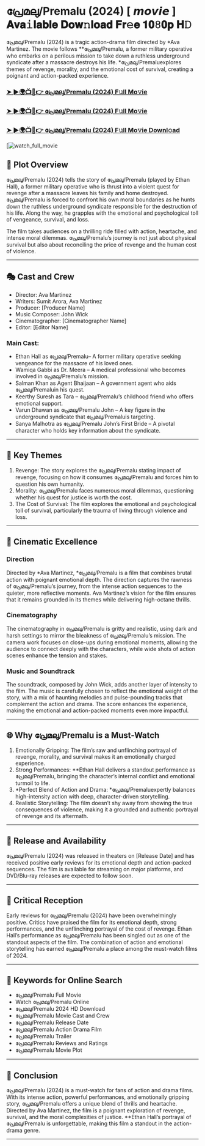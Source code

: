 # പ്രേമലു/Premalu (2024) [ 𝙢𝙤𝙫𝙞𝙚 ] 𝐀𝐯𝐚𝚒𝐥𝐚𝐛𝐥𝐞 𝐃𝐨𝐰𝚗𝐥𝐨𝐚𝐝 𝐅𝐫𝚎𝐞 𝟏𝟎𝟾𝟎𝐩 𝐇𝙳

പ്രേമലു/Premalu (2024) is a tragic action-drama film directed by *Ava Martinez. The movie follows **പ്രേമലു/Premalu, a former military operative who embarks on a perilous mission to take down a ruthless underground syndicate after a massacre destroys his life. *പ്രേമലു/Premaluexplores themes of revenge, morality, and the emotional cost of survival, creating a poignant and action-packed experience.

### [➤ ►🌍📺📱👉   പ്രേമലു/Premalu (2024) F𝚞ll Mo𝚟ie](https://t.co/GRfVPbYcPi)

### [➤ ►🌍📺📱👉   പ്രേമലു/Premalu (2024) F𝚞ll Mo𝚟ie](https://t.co/GRfVPbYcPi)

### [➤ ►🌍📺📱👉   പ്രേമലു/Premalu (2024) F𝚞ll Mo𝚟ie Downl𝚘ad](https://t.co/GRfVPbYcPi)

[![watch_full_movie](https://media.themoviedb.org/t/p/w220_and_h330_face/uPpmBjY3znUqGY8kYwI5xvOrSc0.jpg)

## 📖 Plot Overview

പ്രേമലു/Premalu (2024) tells the story of പ്രേമലു/Premalu (played by Ethan Hall), a former military operative who is thrust into a violent quest for revenge after a massacre leaves his family and home destroyed. പ്രേമലു/Premalu is forced to confront his own moral boundaries as he hunts down the ruthless underground syndicate responsible for the destruction of his life. Along the way, he grapples with the emotional and psychological toll of vengeance, survival, and loss.

The film takes audiences on a thrilling ride filled with action, heartache, and intense moral dilemmas. പ്രേമലു/Premalu’s journey is not just about physical survival but also about reconciling the price of revenge and the human cost of violence.

---

## 🎭 Cast and Crew

- Director: Ava Martinez  
- Writers: Sumit Arora, Ava Martinez  
- Producer: [Producer Name]  
- Music Composer: John Wick  
- Cinematographer: [Cinematographer Name]  
- Editor: [Editor Name]  

### Main Cast:

- Ethan Hall as പ്രേമലു/Premalu– A former military operative seeking vengeance for the massacre of his loved ones.  
- Wamiqa Gabbi as Dr. Meera – A medical professional who becomes involved in പ്രേമലു/Premalu’s mission.  
- Salman Khan as Agent Bhaijaan – A government agent who aids പ്രേമലു/Premaluin his quest.  
- Keerthy Suresh as Tara – പ്രേമലു/Premalu’s childhood friend who offers emotional support.  
- Varun Dhawan as പ്രേമലു/Premalu John – A key figure in the underground syndicate that പ്രേമലു/Premaluis targeting.  
- Sanya Malhotra as പ്രേമലു/Premalu John’s First Bride – A pivotal character who holds key information about the syndicate.

---

## 🌟 Key Themes

1. Revenge: The story explores the പ്രേമലു/Premalu stating impact of revenge, focusing on how it consumes പ്രേമലു/Premalu and forces him to question his own humanity.  
2. Morality: പ്രേമലു/Premalu faces numerous moral dilemmas, questioning whether his quest for justice is worth the cost.  
3. The Cost of Survival: The film explores the emotional and psychological toll of survival, particularly the trauma of living through violence and loss.

---

## 🎥 Cinematic Excellence

### Direction  
Directed by *Ava Martinez, *പ്രേമലു/Premalu is a film that combines brutal action with poignant emotional depth. The direction captures the rawness of പ്രേമലു/Premalu’s journey, from the intense action sequences to the quieter, more reflective moments. Ava Martinez’s vision for the film ensures that it remains grounded in its themes while delivering high-octane thrills.

### Cinematography  
The cinematography in പ്രേമലു/Premalu is gritty and realistic, using dark and harsh settings to mirror the bleakness of പ്രേമലു/Premalu’s mission. The camera work focuses on close-ups during emotional moments, allowing the audience to connect deeply with the characters, while wide shots of action scenes enhance the tension and stakes.

### Music and Soundtrack  
The soundtrack, composed by John Wick, adds another layer of intensity to the film. The music is carefully chosen to reflect the emotional weight of the story, with a mix of haunting melodies and pulse-pounding tracks that complement the action and drama. The score enhances the experience, making the emotional and action-packed moments even more impactful.

---

## 🌐 Why പ്രേമലു/Premalu is a Must-Watch

1. Emotionally Gripping: The film’s raw and unflinching portrayal of revenge, morality, and survival makes it an emotionally charged experience.  
2. Strong Performances: **Ethan Hall delivers a standout performance as പ്രേമലു/Premalu, bringing the character’s internal conflict and emotional turmoil to life.  
3. *Perfect Blend of Action and Drama: *പ്രേമലു/Premaluexpertly balances high-intensity action with deep, character-driven storytelling.  
4. Realistic Storytelling: The film doesn’t shy away from showing the true consequences of violence, making it a grounded and authentic portrayal of revenge and its aftermath.

---

## 📅 Release and Availability

പ്രേമലു/Premalu (2024) was released in theaters on [Release Date] and has received positive early reviews for its emotional depth and action-packed sequences. The film is available for streaming on major platforms, and DVD/Blu-ray releases are expected to follow soon.

---

## 📝 Critical Reception

Early reviews for പ്രേമലു/Premalu (2024) have been overwhelmingly positive. Critics have praised the film for its emotional depth, strong performances, and the unflinching portrayal of the cost of revenge. Ethan Hall’s performance as പ്രേമലു/Premalu has been singled out as one of the standout aspects of the film. The combination of action and emotional storytelling has earned പ്രേമലു/Premalu a place among the must-watch films of 2024.

---

## 🔑 Keywords for Online Search

- പ്രേമലു/Premalu Full Movie  
- Watch പ്രേമലു/Premalu Online  
- പ്രേമലു/Premalu 2024 HD Download  
- പ്രേമലു/Premalu Movie Cast and Crew  
- പ്രേമലു/Premalu Release Date  
- പ്രേമലു/Premalu Action Drama Film  
- പ്രേമലു/Premalu Trailer  
- പ്രേമലു/Premalu Reviews and Ratings  
- പ്രേമലു/Premalu Movie Plot  

---

## 📢 Conclusion

പ്രേമലു/Premalu (2024) is a must-watch for fans of action and drama films. With its intense action, powerful performances, and emotionally gripping story, പ്രേമലു/Premalu offers a unique blend of thrills and heartache. Directed by Ava Martinez, the film is a poignant exploration of revenge, survival, and the moral complexities of justice. **Ethan Hall’s portrayal of പ്രേമലു/Premalu is unforgettable, making this film a standout in the action-drama genre.

---
